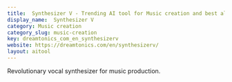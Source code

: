 ```yaml
---
title:  Synthesizer V - Trending AI tool for Music creation and best alternatives
display_name:  Synthesizer V
category: Music creation
category_slug: music-creation
key: dreamtonics_com_en_synthesizerv
website: https://dreamtonics.com/en/synthesizerv/
layout: aitool
---
```


Revolutionary vocal synthesizer for music production.
